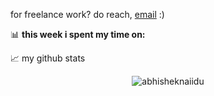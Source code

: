 for freelance work? do reach, [email](mailto:muthusamysubburayalu@gmail.com) :)

📊 **this week i spent my time on:**
<!--START_SECTION:waka-->

<!-- ```txt
Python   17 hrs 23 mins  ███████████████████████░░   92.44 %
SCSS         1 hr 11 mins    █▓░░░░░░░░░░░░░░░░░░░░░░░   06.37 %
JSON         10 mins         ▒░░░░░░░░░░░░░░░░░░░░░░░░   00.92 %
HTML         1 min           ░░░░░░░░░░░░░░░░░░░░░░░░░   00.13 %
CSS          1 min           ░░░░░░░░░░░░░░░░░░░░░░░░░   00.12 %
```
-->

<!--END_SECTION:waka-->

<!-- 🚧 **my todoist stats:**  -->
<!-- TODO-IST:START -->
<!-- 🏆  8,004 Karma Points           
🌸  Completed 0 tasks today           
✅  Completed 673 tasks so far           
⏳  Longest streak is 10 days  -->
<!-- TODO-IST:END -->


📈 my github stats

<p align="center"> <img src="https://github-readme-stats.vercel.app/api?username=subburayalu2911&repo=github-readme-stats&theme=buefy" alt="abhisheknaiidu" />



